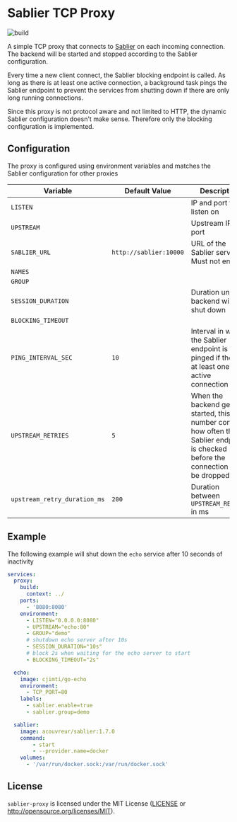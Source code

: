 # Sablier TCP Proxy

![build](https://github.com/vbrandl/sablier-proxy/actions/workflows/rust.yml/badge.svg)

A simple TCP proxy that connects to [Sablier](https://github.com/acouvreur/sablier) on each incoming connection.
The backend will be started and stopped according to the Sablier configuration.

Every time a new client connect, the Sablier blocking endpoint is called.
As long as there is at least one active connection, a background task pings the Sablier endpoint to prevent the services from shutting down if there are only long running connections.

Since this proxy is not protocol aware and not limited to HTTP, the dynamic Sablier configuration doesn't make sense. Therefore only the blocking configuration is implemented.

## Configuration

The proxy is configured using environment variables and matches the Sablier configuration for other proxies

| Variable | Default Value | Description
| --- | --- | --- |
| `LISTEN` | | IP and port to listen on |
| `UPSTREAM` | | Upstream IP and port |
| `SABLIER_URL` | `http://sablier:10000` | URL of the Sablier service. Must not end in `/` |
| `NAMES` | | |
| `GROUP` | | |
| `SESSION_DURATION` | | Duration until the backend will be shut down |
| `BLOCKING_TIMEOUT` | | |
| `PING_INTERVAL_SEC` | `10` | Interval in which the Sablier endpoint is pinged if there is at least one active connection |
| `UPSTREAM_RETRIES` | `5` | When the backend gets started, this number controls how often the Sablier endpoint is checked before the connection will be dropped |
| `upstream_retry_duration_ms` | `200` | Duration between `UPSTREAM_RETRIES` in ms |

## Example

The following example will shut down the `echo` service after 10 seconds of inactivity

```yaml
services:
  proxy:
    build:
      context: ../
    ports:
      - '8080:8080'
    environment:
      - LISTEN="0.0.0.0:8080"
      - UPSTREAM="echo:80"
      - GROUP="demo"
      # shutdown echo server after 10s
      - SESSION_DURATION="10s"
      # block 2s when waiting for the echo server to start
      - BLOCKING_TIMEOUT="2s"

  echo:
    image: cjimti/go-echo
    environment:
      - TCP_PORT=80
    labels:
      - sablier.enable=true
      - sablier.group=demo

  sablier:
    image: acouvreur/sablier:1.7.0
    command:
        - start
        - --provider.name=docker
    volumes:
      - '/var/run/docker.sock:/var/run/docker.sock'
```

## License

`sablier-proxy` is licensed under the MIT License ([LICENSE](LICENSE) or http://opensource.org/licenses/MIT).
